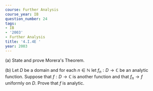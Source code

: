 ```yaml
---
course: Further Analysis
course_year: IB
question_number: 24
tags:
- IB
- '2003'
- Further Analysis
title: '4.I.4E '
year: 2003
---
```



(a) State and prove Morera's Theorem.

(b) Let $D$ be a domain and for each $n \in \mathbb{N}$ let $f_{n}: D \rightarrow \mathbb{C}$ be an analytic function. Suppose that $f: D \rightarrow \mathbb{C}$ is another function and that $f_{n} \rightarrow f$ uniformly on $D$. Prove that $f$ is analytic.